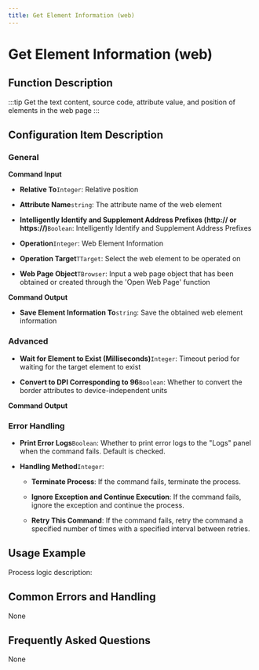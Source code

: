```yaml
---
title: Get Element Information (web)
---
```


# Get Element Information (web)

## Function Description

:::tip 
Get the text content, source code, attribute value, and position of elements in the web page
:::

## Configuration Item Description

### General

**Command Input**

- **Relative To**`Integer`: Relative position

- **Attribute Name**`string`: The attribute name of the web element

- **Intelligently Identify and Supplement Address Prefixes (http:// or https://)**`Boolean`: Intelligently Identify and Supplement Address Prefixes

- **Operation**`Integer`: Web Element Information

- **Operation Target**`TTarget`: Select the web element to be operated on

- **Web Page Object**`TBrowser`: Input a web page object that has been obtained or created through the 'Open Web Page' function


**Command Output**

- **Save Element Information To**`string`: Save the obtained web element information

### Advanced

- **Wait for Element to Exist (Milliseconds)**`Integer`: Timeout period for waiting for the target element to exist

- **Convert to DPI Corresponding to 96**`Boolean`: Whether to convert the border attributes to device-independent units


**Command Output**

### Error Handling

- **Print Error Logs**`Boolean`: Whether to print error logs to the "Logs" panel when the command fails. Default is checked. 

- **Handling Method**`Integer`:

    - **Terminate Process**: If the command fails, terminate the process.

    - **Ignore Exception and Continue Execution**: If the command fails, ignore the exception and continue the process.

    - **Retry This Command**: If the command fails, retry the command a specified number of times with a specified interval between retries.

## Usage Example

Process logic description:

## Common Errors and Handling

None

## Frequently Asked Questions

None

